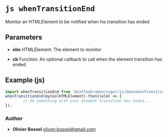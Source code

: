 


<!-- @namespace    sugar.js.dom -->
<!-- @name    whenTransitionEnd -->

# ```js whenTransitionEnd ```


Monitor an HTMLElement to be notified when his transition has ended

## Parameters

- **elm**  HTMLElement: The element to monitor

- **cb**  Function: An optional callback to call when the element transition has ended



## Example (js)

```js
import whenTransitionEnd from '@coffeekraken/sugar/js/dom/whenTransitionEnd'
whenTransitionEnd(myCoolHTMLElement).then((elm) => {
		// do something with your element transition has ended...
});
```


### Author
- **Olivier Bossel** <a href="mailto:olivier.bossel@gmail.com">olivier.bossel@gmail.com</a> 



